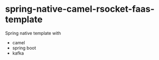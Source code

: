 # spring-native-camel-rsocket-faas-template

Spring native template with
- camel
- spring boot
- kafka
